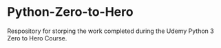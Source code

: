 # Python-Zero-to-Hero

Respository for storping the work completed during the Udemy Python 3 Zero to Hero Course. 
